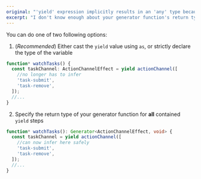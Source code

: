```yaml
---
original: "'yield' expression implicitly results in an 'any' type because its containing generator lacks a return-type annotation."
excerpt: "I don't know enough about your generator function's return type to safely infer here."
---
```


You can do one of two following options:

1. (_Recommended_) Either cast the `yield` value using `as`, or strictly declare the type of the variable

```ts
function* watchTasks() {
  const taskChannel: ActionChannelEffect = yield actionChannel([
    //no longer has to infer
    'task-submit',
    'task-remove',
  ]);
  //...
}
```

2. Specify the return type of your generator function for **all** contained `yield` steps

```ts
function* watchTasks(): Generator<ActionChannelEffect, void> {
  const taskChannel = yield actionChannel([
    //can now infer here safely
    'task-submit',
    'task-remove',
  ]);
  //...
}
```
